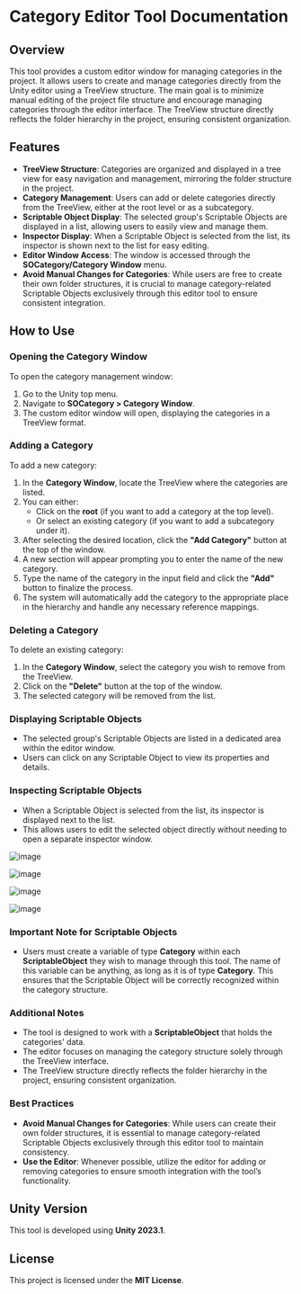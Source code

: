 # Category Editor Tool Documentation

## Overview
This tool provides a custom editor window for managing categories in the project. It allows users to create and manage categories directly from the Unity editor using a TreeView structure. The main goal is to minimize manual editing of the project file structure and encourage managing categories through the editor interface. The TreeView structure directly reflects the folder hierarchy in the project, ensuring consistent organization.

## Features
- **TreeView Structure**: Categories are organized and displayed in a tree view for easy navigation and management, mirroring the folder structure in the project.
- **Category Management**: Users can add or delete categories directly from the TreeView, either at the root level or as a subcategory.
- **Scriptable Object Display**: The selected group's Scriptable Objects are displayed in a list, allowing users to easily view and manage them.
- **Inspector Display**: When a Scriptable Object is selected from the list, its inspector is shown next to the list for easy editing.
- **Editor Window Access**: The window is accessed through the **SOCategory/Category Window** menu.
- **Avoid Manual Changes for Categories**: While users are free to create their own folder structures, it is crucial to manage category-related Scriptable Objects exclusively through this editor tool to ensure consistent integration.

## How to Use

### Opening the Category Window
To open the category management window:
1. Go to the Unity top menu.
2. Navigate to **SOCategory > Category Window**.
3. The custom editor window will open, displaying the categories in a TreeView format.

### Adding a Category
To add a new category:
1. In the **Category Window**, locate the TreeView where the categories are listed.
2. You can either:
   - Click on the **root** (if you want to add a category at the top level).
   - Or select an existing category (if you want to add a subcategory under it).
3. After selecting the desired location, click the **"Add Category"** button at the top of the window.
4. A new section will appear prompting you to enter the name of the new category.
5. Type the name of the category in the input field and click the **"Add"** button to finalize the process.
6. The system will automatically add the category to the appropriate place in the hierarchy and handle any necessary reference mappings.

### Deleting a Category
To delete an existing category:
1. In the **Category Window**, select the category you wish to remove from the TreeView.
2. Click on the **"Delete"** button at the top of the window.
3. The selected category will be removed from the list.

### Displaying Scriptable Objects
- The selected group's Scriptable Objects are listed in a dedicated area within the editor window.
- Users can click on any Scriptable Object to view its properties and details.

### Inspecting Scriptable Objects
- When a Scriptable Object is selected from the list, its inspector is displayed next to the list.
- This allows users to edit the selected object directly without needing to open a separate inspector window.

![image](https://github.com/user-attachments/assets/d93760cc-d065-4adb-b852-82e76af57614)

![image](https://github.com/user-attachments/assets/fac06716-e71b-4888-b649-cfc380f134b7)

![image](https://github.com/user-attachments/assets/078deec4-ddc0-454f-885e-641c5491cc9d)

![image](https://github.com/user-attachments/assets/7bee3a16-df41-4232-89ec-6e7502dbd51e)

### Important Note for Scriptable Objects
- Users must create a variable of type **Category** within each **ScriptableObject** they wish to manage through this tool. The name of this variable can be anything, as long as it is of type **Category**. This ensures that the Scriptable Object will be correctly recognized within the category structure.

### Additional Notes
- The tool is designed to work with a **ScriptableObject** that holds the categories' data.
- The editor focuses on managing the category structure solely through the TreeView interface.
- The TreeView structure directly reflects the folder hierarchy in the project, ensuring consistent organization.

### Best Practices
- **Avoid Manual Changes for Categories**: While users can create their own folder structures, it is essential to manage category-related Scriptable Objects exclusively through this editor tool to maintain consistency.
- **Use the Editor**: Whenever possible, utilize the editor for adding or removing categories to ensure smooth integration with the tool’s functionality.

## Unity Version
This tool is developed using **Unity 2023.1**.

## License
This project is licensed under the **MIT License**.
